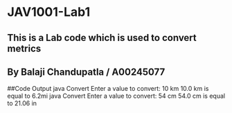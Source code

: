 # JAV1001-Lab1
## This is a Lab code which is used to convert metrics
## By Balaji Chandupatla / A00245077

##Code Output
java Convert
Enter a value to convert: 10 km
10.0 km is equal to 6.2mi
java Convert
Enter a value to convert: 54 cm
54.0 cm is equal to 21.06 in
